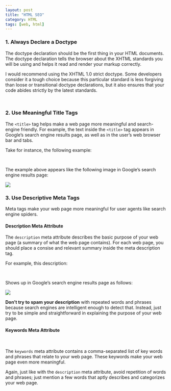 ```yaml
---
layout: post
title: "HTML SEO"
category: HTML
tags: [web, html]
--- 
```


### 1. Always Declare a Doctype

The doctype declaration should be the first thing in your HTML documents. The doctype declaration tells the browser about the XHTML standards you will be using and  helps  it  read and render your markup correctly.

I would recommend using the XHTML 1.0 strict doctype.  Some developers consider it a tough choice because this particular standard is less forgiving than loose or transitional doctype declarations, but it also ensures that your code abides strictly by the latest standards.

<pre>
<!DOCTYPE html PUBLIC "-//W3C//**DTD XHTML 1.0 Strict**//EN" "http://www.w3.org/TR/xhtml1/DTD/xhtml1-strict.dtd">
</pre>

### 2. Use Meaningful Title Tags

The `<title>` tag helps make a web page more meaningful and search-engine friendly. For example, the text inside the `<title>` tag appears in Google’s search engine results page, as well as in the user’s web browser bar and tabs.

Take for instance, the following example:

<pre>
<title>Six Revisions - Web Development and Design Information</title>
</pre>

The example above appears like the following image in Google’s search engine results page:

![](http://images.sixrevisions.com/2010/08/22-01_title_example.png)

### 3. Use Descriptive Meta Tags

Meta tags make your web page more meaningful for user agents like search engine spiders.

#### Description Meta Attribute

The `description` meta attribute describes the basic purpose of your web page (a summary of what the web page contains). For each web page, you should place a consise and relevant summary inside the meta description tag.

For example, this description:

<pre>
<meta name="description" content="Six Revisions is a blog that shares useful information about web development and design, dedicated to people who build websites." />
</pre>

Shows up in Google’s search engine results page as follows:

![](http://images.sixrevisions.com/2010/08/22-02_description_example.png)

**Don’t try to spam your description** with repeated words and phrases because search engines are intelligent enough to detect that. Instead, just try to be simple and straightforward in explaining the purpose of your web page.

#### Keywords Meta Attribute

<pre>
<meta name="keywords" content="web design, web development" />
</pre>

The `keywords` meta attribute contains a comma-separated list of key words and phrases that relate to your web page. These keywords make your web page even more meaningful.

Again, just like with the `description` meta attribute, avoid repetition of words and phrases; just mention a few words that aptly describes and categorizes your web page.